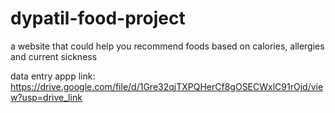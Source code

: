 # dypatil-food-project
a website that could help you recommend foods based on calories, allergies and current sickness


data entry appp link:
https://drive.google.com/file/d/1Gre32qjTXPQHerCf8gOSECWxlC91rOjd/view?usp=drive_link
